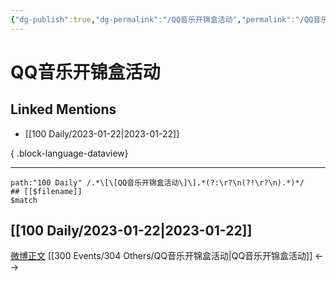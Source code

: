 ```yaml
---
{"dg-publish":true,"dg-permalink":"/QQ音乐开锦盒活动","permalink":"/QQ音乐开锦盒活动/","created":"2023-01-30T11:02:33.000+08:00","updated":"2023-04-10T16:55:01.000+08:00"}
---
```


# QQ音乐开锦盒活动

## Linked Mentions
- [[100 Daily/2023-01-22\|2023-01-22]]

{ .block-language-dataview}

---

```expander
path:"100 Daily" /.*\[\[QQ音乐开锦盒活动\]\].*(?:\r?\n(?!\r?\n).*)*/
## [[$filename]]
$match
```
## [[100 Daily/2023-01-22\|2023-01-22]]
[微博正文](https://m.weibo.cn/6466290670/4860780413455945) [[300 Events/304 Others/QQ音乐开锦盒活动\|QQ音乐开锦盒活动]]
<-->
